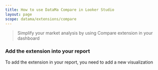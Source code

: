 ```yaml
---
title: How to use DataMa Compare in Looker Studio
layout: page
scope: datama/extensions/compare
---
```


> Simplify your market analysis by using Compare extension in your dashboard

### Add the extension into your report

To add the extension in your report, you need to add a new visualization 